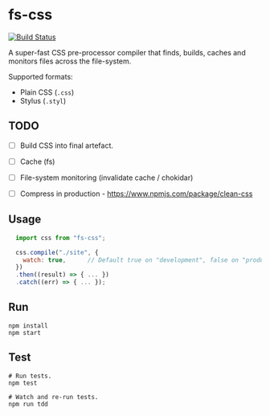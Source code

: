 # fs-css

[![Build Status](https://travis-ci.org/philcockfield/fs-css.svg?branch=master)](https://travis-ci.org/philcockfield/fs-css)

A super-fast CSS pre-processor compiler that finds, builds, caches and monitors files across the file-system.

Supported formats:
- Plain CSS (`.css`)
- Stylus (`.styl`)


## TODO
- [ ] Build CSS into final artefact.
- [ ] Cache (fs)
- [ ] File-system monitoring (invalidate cache / chokidar)
- [ ] Compress in production - https://www.npmjs.com/package/clean-css


## Usage
```js
  import css from "fs-css";

  css.compile("./site", {
    watch: true,      // Default true on "development", false on "production"
  })
  .then((result) => { ... })
  .catch((err) => { ... });
```




## Run
    npm install
    npm start


## Test
    # Run tests.
    npm test

    # Watch and re-run tests.
    npm run tdd
